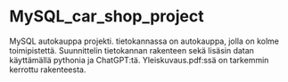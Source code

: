 # MySQL_car_shop_project
MySQL autokauppa projekti. tietokannassa on autokauppa, jolla on kolme toimipistettä. Suunnittelin tietokannan rakenteen sekä lisäsin datan käyttämällä pythonia ja ChatGPT:tä. Yleiskuvaus.pdf:ssä on tarkemmin kerrottu rakenteesta. 
